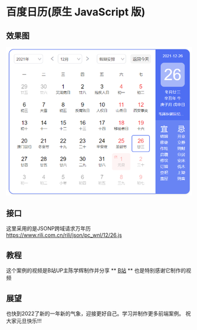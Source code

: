 # 百度日历(原生 JavaScript 版)
## 效果图
![cmd-markdown-logo](/image/effect.png)
## 接口
这里采用的是JSONP跨域请求万年历
https://www.rili.com.cn/rili/json/pc_wnl/12/26.js
## 教程
这个案例的视频是B站UP主陈学辉制作并分享 ** [B站](https://www.bilibili.com/video/BV1DT4y1Z77L "直通B站") ** 也是特别感谢它制作的视频
## 展望
也快到2022了新的一年新的气象，迎接更好自己。学习并制作更多前端案例。
祝大家元旦快乐!!!
